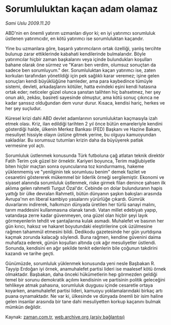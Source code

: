 # Sorumluluktan kaçan adam olamaz

*Sami Uslu 2009.11.20*

<tr><td class="metin" colspan="2" style="padding-top: 20px; padding-left: 5px; ">ABD'nin en önemli yatırım uzmanları diyor ki; en iyi yatırımcı sorumluluk üstlenen yatırımcıdır, en kötü yatırımcı ise sorumluluktan kaçandır.</td></tr><tr><td class="metin" colspan="2" style="padding-top: 20px; padding-left: 5px; "><p>Yine bu uzmanlara göre, başarılı yatırımcıların ortak özelliği, yanlış tercihte bulunup zarar ettiklerinde kabahati kendilerinde bulmalarıdır. Böyle yatırımcılar hiçbir zaman başkalarını veya içinde bulundukları koşulları bahane olarak öne sürmez ve "Kararı ben verdim, olumsuz sonuçtan da sadece ben sorumluyum." der. Sorumluluktan kaçan yatırımcı ise, zaten korkuları tarafından yönetildiği için pek sağlıklı karar veremez; işine gelen sonuçları kendi büyüklüğüne hamleder, ama para kaybedince tümüyle sistemi, devleti, arkadaşlarını kötüler, hatta evindeki eşini kendi hatasına ortak eder; neticeler güzel olunca şanstan talihten hiç bahsetmez, her şey onun aklı, zekâsı, basireti sayesinde olmuştur, ama kötü sonuç çıkınca ne kadar şanssız olduğundan dem vurur durur. Kısaca, kendisi hariç, herkes ve her şey suçludur.
<p>Küresel krizi dahi ABD devlet adamlarının sorumluluktan kaçmasıyla izah etmek olası. Kriz, ilan edildiği tarihten 2 yıl önce bütün emareleriyle kendini gösterdiği halde, ülkenin Merkez Bankası (FED) Başkanı ve Hazine Bakanı, mesuliyet hissiyle olayın üstüne gitmek yerine, bu olguyu kamuoyundan sakladılar. Bu sorumsuz tutumları krizin daha da büyüyerek patlak vermesine yol açtı.
<p>Sorumluluk üstlenmek konusunda Türk futboluna çağ atlatan teknik direktör Fatih Terim çok güzel bir örnektir. Kariyeri boyunca, Terim mağlubiyetle biten hiçbir maçtan sonra oyuncularına toz kondurmamış, hakeme yüklenmemiş ve "yenilginin tek sorumlusu benim" demek fazilet ve cesaretini göstererek mükemmel bir liderlik örneği sergilemiştir. Ekonomi ve siyaset alanında sorumluluk üstlenmek, riske girmek filan denince şahsen ilk aklıma gelen rahmetli Turgut Özal'dır. Cebinde on dolar bulunduranın hapis yattığı bir ülke devralan Rahmetli, bütün dünyanın şaşkın bakışları arasında Avrupa'nın en liberal kambiyo yasalarını yürürlüğe çıkardı. Gümrük duvarlarını indirerek, halkımızın dünyada üretilen her türlü sanayi malını, tarım maddesini kullanmasına olanak tanıdı. Vatan millet edebiyatı yapıp, vatandaşa zerre kadar güvenmeyen, ona güzel olan hiçbir şeyi layık görmeyenlerin tehdit ve şantajlarına kulak asmadı. Muhalefet ve basının her gün kırıcı, haksız ve hakaret boyutundaki eleştirilerine çok üzülmesine rağmen tahammül etmesini bildi. Dedikodu gazetesinde her gün yurtdışına kaçmak zorunda kalacağı söylendi. Buna rağmen, kendine güvenini daima muhafaza ederek, günün koşulları altında çok ağır mesuliyetler üstlendi. Sonunda, kendisini en ağır şekilde tenkit edenlerin bile çoğunun takdirini kazandı ve tarihe geçti.
<p>Günümüzde, sorumluluk yüklenmek konusunda yeni nesle Başbakan R. Tayyip Erdoğan iyi örnek, anamuhalefet partisi lideri ise maalesef kötü örnek olmaktadır. Başbakan, daha önceki hükümetlerin hep görmezden geldiği temel bir sorunu demokratik açılımı kendisinin ve partisinin politik geleceğini tehlikeye atmak pahasına, sorumluluk duygusu içinde cesaretle ortaya koyarken, anamuhalefet partisi lideri, kamuoyu yoklamalarındaki birkaç artı puana oynamaktadır. Ne var ki, ülkesinde ve dünyada önemli bir isim haline gelen insanlar arasında bir tane dahi mesuliyetten korkup kaçanını bulmak mümkün değildir. <br/></p></p></p></p></td></tr>

Kaynak: [zaman.com.tr](http://zaman.com.tr/yazar.do?yazino=917996), [web.archive.org (arşiv bağlantısı)](http://web.archive.org/web/20091121082617/http://www.zaman.com.tr:80/yazar.do?yazino=917996)
